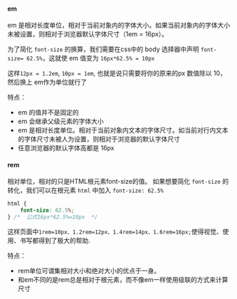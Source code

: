 #### em
em 是相对长度单位，相对于当前对象内的字体大小。如果当前对象内的字体大小未被设置，则相对于浏览器默认字体尺寸（1em = 16px）。   

为了简化 `font-size` 的换算，我们需要在css中的 body 选择器中声明 `font-size= 62.5%`，这就使 em 值变为 `16px*62.5% = 10px`

这样`12px = 1.2em`, `10px = 1em`, 也就是说只需要将你的原来的px 数值除以 10，然后换上 em作为单位就行了

特点：
- em 的值并不是固定的
- em 会继承父级元素的字体大小
- em 是相对长度单位。相对于当前对象内文本的字体尺寸。如当前对行内文本的字体尺寸未被人为设置，则相对于浏览器的默认字体尺寸
- 任意浏览器的默认字体高都是 16px

#### rem

相对单位，相对的只是HTML根元素font-size的值。
如果想要简化 `font-size` 的转化，我们可以在根元素 `html` 中加入 `font-size: 62.5%`
```css
html {
    font-size: 62.5%; 
} /*  公式16px*62.5%=10px  */ 
```
这样页面中`1rem=10px、1.2rem=12px、1.4rem=14px、1.6rem=16px;`使得视觉、使用、书写都得到了极大的帮助.

特点：
- rem单位可谓集相对大小和绝对大小的优点于一身。
- 和em不同的是rem总是相对于根元素，而不像em一样使用级联的方式来计算尺寸